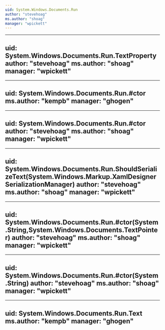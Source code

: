 ```yaml
---
uid: System.Windows.Documents.Run
author: "stevehoag"
ms.author: "shoag"
manager: "wpickett"
---
```


---
uid: System.Windows.Documents.Run.TextProperty
author: "stevehoag"
ms.author: "shoag"
manager: "wpickett"
---

---
uid: System.Windows.Documents.Run.#ctor
ms.author: "kempb"
manager: "ghogen"
---

---
uid: System.Windows.Documents.Run.#ctor
author: "stevehoag"
ms.author: "shoag"
manager: "wpickett"
---

---
uid: System.Windows.Documents.Run.ShouldSerializeText(System.Windows.Markup.XamlDesignerSerializationManager)
author: "stevehoag"
ms.author: "shoag"
manager: "wpickett"
---

---
uid: System.Windows.Documents.Run.#ctor(System.String,System.Windows.Documents.TextPointer)
author: "stevehoag"
ms.author: "shoag"
manager: "wpickett"
---

---
uid: System.Windows.Documents.Run.#ctor(System.String)
author: "stevehoag"
ms.author: "shoag"
manager: "wpickett"
---

---
uid: System.Windows.Documents.Run.Text
ms.author: "kempb"
manager: "ghogen"
---
